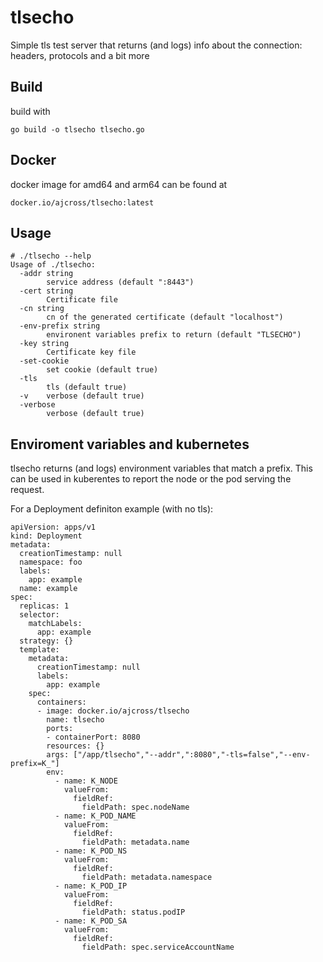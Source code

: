 # tlsecho

Simple tls test server that returns (and logs) info about the connection: headers, protocols and a bit more

## Build

build with 

```
go build -o tlsecho tlsecho.go
```

## Docker

docker image for amd64 and arm64 can be found at 

`docker.io/ajcross/tlsecho:latest`

## Usage

```
# ./tlsecho --help
Usage of ./tlsecho:
  -addr string
    	service address (default ":8443")
  -cert string
    	Certificate file
  -cn string
    	cn of the generated certificate (default "localhost")
  -env-prefix string
    	environent variables prefix to return (default "TLSECHO")
  -key string
    	Certificate key file
  -set-cookie
    	set cookie (default true)
  -tls
    	tls (default true)
  -v	verbose (default true)
  -verbose
    	verbose (default true)
```

## Enviroment variables and kubernetes

tlsecho returns (and logs) environment variables that match a prefix. This can be used in kuberentes to report the node or the pod serving the request. 

For a Deployment definiton example (with no tls):

````
apiVersion: apps/v1
kind: Deployment
metadata:
  creationTimestamp: null
  namespace: foo
  labels:
    app: example
  name: example
spec:
  replicas: 1
  selector:
    matchLabels:
      app: example
  strategy: {}
  template:
    metadata:
      creationTimestamp: null
      labels:
        app: example
    spec:
      containers:
      - image: docker.io/ajcross/tlsecho
        name: tlsecho
        ports:
        - containerPort: 8080
        resources: {}
        args: ["/app/tlsecho","--addr",":8080","-tls=false","--env-prefix=K_"]
        env:
          - name: K_NODE
            valueFrom:
              fieldRef:
                fieldPath: spec.nodeName
          - name: K_POD_NAME
            valueFrom:
              fieldRef:
                fieldPath: metadata.name
          - name: K_POD_NS
            valueFrom:
              fieldRef:
                fieldPath: metadata.namespace
          - name: K_POD_IP
            valueFrom:
              fieldRef:
                fieldPath: status.podIP
          - name: K_POD_SA
            valueFrom:
              fieldRef:
                fieldPath: spec.serviceAccountName


